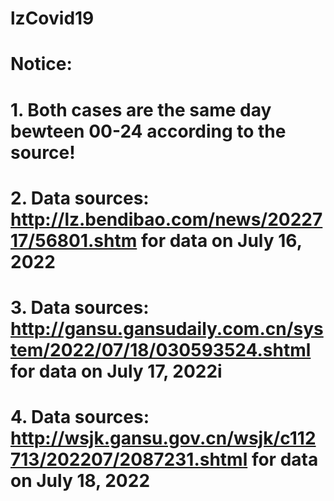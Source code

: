 # lzCovid19

# Notice:
# 1. Both cases are the same day bewteen 00-24 according to the source!
# 2. Data sources: http://lz.bendibao.com/news/2022717/56801.shtm for data on July 16, 2022
# 3. Data sources: http://gansu.gansudaily.com.cn/system/2022/07/18/030593524.shtml for data on July 17, 2022i
# 4. Data sources: http://wsjk.gansu.gov.cn/wsjk/c112713/202207/2087231.shtml for data on July 18, 2022
